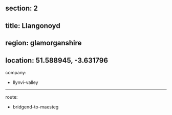 section: 2
----
title: Llangonoyd
----
region: glamorganshire
----
location: 51.588945, -3.631796
----
company:
- llynvi-valley
----
route:
- bridgend-to-maesteg
